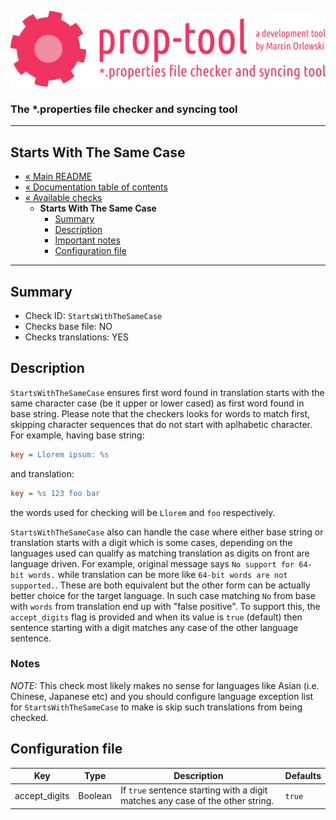 ![prop-tool logo](../../artwork/prop-tool-logo.png)

### The *.properties file checker and syncing tool ###

---

## Starts With The Same Case ##

* [« Main README](../../README.md)
* [« Documentation table of contents](../README.md)
* [« Available checks](README.md)
  * **Starts With The Same Case**
    * [Summary](#summary)
    * [Description](#description)
    * [Important notes](#notes)
    * [Configuration file](#configuration-file)

---

## Summary ##

* Check ID: `StartsWithTheSameCase`
* Checks base file: NO
* Checks translations: YES

## Description ##

`StartsWithTheSameCase` ensures first word found in translation starts with the same character case (be it upper or lower cased) as
first word found in base string. Please note that the checkers looks for words to match first, skipping character sequences that do
not start with aplhabetic character. For example, having base string:

```ini
key = Llorem ipsum: %s
```

and translation:

```ini
key = %s 123 foo bar
```

the words used for checking will be `Llorem` and `foo` respectively.

`StartsWithTheSameCase` also can handle the case where either base string or translation starts with a digit which is some cases,
depending on the languages used can qualify as matching translation as digits on front are language driven. For example, original
message says `No support for 64-bit words.` while translation can be more like `64-bit words are not supported.`. These are both
equivalent but the other form can be actually better choice for the target language. In such case matching `No` from base
with `words` from translation end up with "false positive". To support this, the `accept_digits` flag is provided and when its value
is `true` (default) then sentence starting with a digit matches any case of the other language sentence.

### Notes ###

*NOTE:* This check most likely makes no sense for languages like Asian (i.e. Chinese, Japanese etc) and you should configure
language exception list for `StartsWithTheSameCase` to make is skip such translations from being checked.

## Configuration file ##

| Key      | Type      | Description | Defaults |
|----------|-----------|-------------|----------|
| accept_digits | Boolean | If `true` sentence starting with a digit matches any case of the other string. | `true` |
